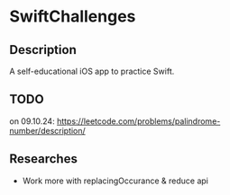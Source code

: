 # SwiftChallenges

## Description
A self-educational iOS app to practice Swift.

## TODO
on 09.10.24: https://leetcode.com/problems/palindrome-number/description/

## Researches
- Work more with replacingOccurance & reduce api


